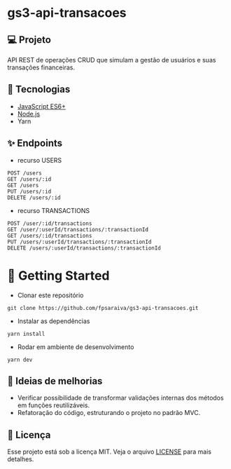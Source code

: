 # gs3-api-transacoes

## 💻 Projeto

API REST de operações CRUD que simulam a gestão de usuários e suas transações financeiras.

## 🚀 Tecnologias

- [JavaScript ES6+](https://github.com/topics/js)
- [Node.js](https://github.com/topics/node)
- Yarn

## :sparkles: Endpoints

- recurso USERS
```
POST /users
GET /users/:id
GET /users
PUT /users/:id
DELETE /users/:id
```

- recurso TRANSACTIONS
```
POST /user/:id/transactions
GET /user/:userId/transactions/:transactionId
GET /users/:id/transactions
PUT /users/:userId/transactions/:transactionId
DELETE /users/:userId/transactions/:transactionId
```

# :runner: Getting Started


- Clonar este repositório
```
git clone https://github.com/fpsaraiva/gs3-api-transacoes.git
```

- Instalar as dependências
```
yarn install
```

- Rodar em ambiente de desenvolvimento
```
yarn dev
```

## :construction: Ideias de melhorias

- Verificar possibilidade de transformar validações internas dos métodos em funções reutilizáveis.
- Refatoração do código, estruturando o projeto no padrão MVC. 

## :memo: Licença

Esse projeto está sob a licença MIT. Veja o arquivo [LICENSE](LICENSE.md) para mais detalhes.